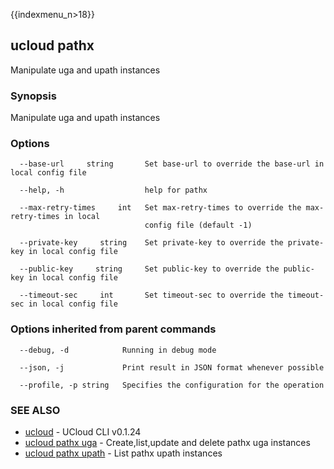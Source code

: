 {{indexmenu_n>18}}

## ucloud pathx

Manipulate uga and upath instances

### Synopsis

Manipulate uga and upath instances

### Options

```
  --base-url     string       Set base-url to override the base-url in local config file 

  --help, -h                  help for pathx 

  --max-retry-times     int   Set max-retry-times to override the max-retry-times in local
                              config file (default -1) 

  --private-key     string    Set private-key to override the private-key in local config file 

  --public-key     string     Set public-key to override the public-key in local config file 

  --timeout-sec     int       Set timeout-sec to override the timeout-sec in local config file 

```

### Options inherited from parent commands

```
  --debug, -d            Running in debug mode 

  --json, -j             Print result in JSON format whenever possible 

  --profile, -p string   Specifies the configuration for the operation 

```

### SEE ALSO

* [ucloud](software/cli/cmd/ucloud)	 - UCloud CLI v0.1.24
* [ucloud pathx uga](software/cli/cmd/ucloud/pathx/uga)	 - Create,list,update and delete pathx uga instances
* [ucloud pathx upath](software/cli/cmd/ucloud/pathx/upath)	 - List pathx upath instances

